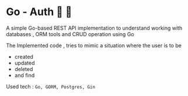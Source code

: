 # Go - Auth :tada: :rocket:

A simple Go-based REST API implementation to understand working with databases , ORM tools and CRUD operation using Go

The Implemented code , tries to mimic a situation where the user is to be
- created
- updated
- deleted 
- and find


Used tech : `Go, GORM, Postgres, Gin`